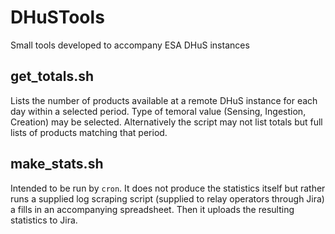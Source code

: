 # DHuSTools
Small tools developed to accompany ESA DHuS instances

## get\_totals.sh

Lists the number of products available at a remote DHuS instance for each day within a selected period. Type of temoral value (Sensing, Ingestion, Creation) may be selected. Alternatively the script may not list totals but full lists of products matching that period.

## make\_stats.sh

Intended to be run by `cron`. It does not produce the statistics itself but rather runs a supplied log scraping script (supplied to relay operators through Jira) a fills in an accompanying spreadsheet. Then it uploads the resulting statistics to Jira.
